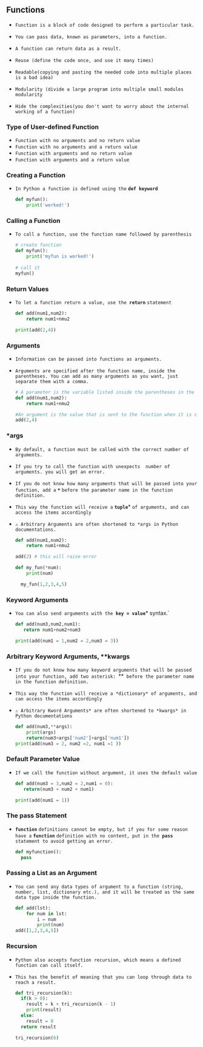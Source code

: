 ## Functions

- `Function is a block of code designed to perform a particular task.`

- `You can pass data, known as parameters, into a function.`

- `A function can return data as a result.`

- `Reuse (define the code once, and use it many times)`

- `Readable(copying and pasting the needed code into multiple places is a bad idea)`

- `Modularity (divide a large program into multiple small modules modularity`

- `Hide the complexities(you don't want to worry about the internal working of a function)`

  





### Type of User-defined Function

- `Function with no arguments and no return value`
- `Function with no arguments and a return value`
- `Function with arguments and no return value`
- `Function with arguments and a return value`







### Creating a Function

- `In Python a function is defined using the` **`def keyword`**

  ```python
  def myfun():
      print('worked!') 
  ```

  





### Calling a Function

- `To call a function, use the function name followed by parenthesis`

  ```python
  # create function
  def myfun():
      print('myfun is worked!')
      
  # call it
  myfun()
  ```

  







### Return Values

- `To let a function return a value, use the `**`return`** `statement`

  ```python
  def add(num1,num2):
      return num1+nmu2
  
  print(add(2,4))
  ```

  







### Arguments

- `Information can be passed into functions as arguments.`

- `Arguments are specified after the function name, inside the parentheses. You can add as many arguments as you want, just separate them with a comma.`

  ```python
  # A parameter is the variable listed inside the parentheses in the function definition.
  def add(num1,num2):
      return num1+nmu2
  
  #An argument is the value that is sent to the function when it is called.
  add(2,4)
  ```

  







###  *args

- `By default, a function must be called with the correct number of arguments. `

- `If you try to call the function with unexpects  number of arguments. you will get an error.`

- `If you do not know how many arguments that will be passed into your function, add a` **`*`**  `before the parameter name in the function definition.`

- `This way the function will receive a` **`tuple`*** `of arguments, and can access the items accordingly`

- `⚠️ Arbitrary Arguments are often shortened to *args in Python documentations.`

  ```python
  def add(num1,num2):
      return num1+nmu2
  
  add(2) # this will raise error
  
  def my_fun(*num):
      print(num)
  
    my_fun(1,2,3,4,5)
  ```







### Keyword Arguments

- `You can also send arguments with the `**`key = value`*** syntax.`

  ```python
  def add(num3,num2,num1):
     return num1+num2+num3
  
  print(add(num1 = 1,num2 = 2,num3 = 3))
  ```







### Arbitrary Keyword Arguments, **kwargs

- `If you do not know how many keyword arguments that will be passed into your function, add two asterisk: `**` before the parameter name in the function definition.`

- `This way the function will receive a *dictionary* of arguments, and can access the items accordingly`

- `⚠️ Arbitrary Kword Arguments* are often shortened to *kwargs* in Python documentations`

  ```python
  def add(num3,**args):
      print(args)
      return(num3+args['num2']+args['num1'])
  print(add(num3 = 2, num2 =2, num1 =1 ))
  ```

  







### Default Parameter Value

- `If we call the function without argument, it uses the default value`

  ```python
  def add(num3 = 3,num2 = 2,num1 = 0):
     return(num3 + num2 + num1)
  
  print(add(num1 = 1))
  ```

  







### The pass Statement

- **`function`** `definitions cannot be empty, but if you for some reason have a` **`function`** `definition with no content, put in the `**`pass`** `statement to avoid getting an error.`

  ```python
  def myfunction():
    pass
  ```

  









### Passing a List as an Argument

- `You can send any data types of argument to a function (string, number, list, dictionary etc.), and it will be treated as the same data type inside the function.`

  ```python
  def add(lst):
      for num in lst:
          i = num
          print(num)  
  add([1,2,3,4,5])        
  ```

  





### Recursion

- `Python also accepts function recursion, which means a defined function can call itself.`

- `This has the benefit of meaning that you can loop through data to reach a result.`

  ```python
  def tri_recursion(k):
    if(k > 0):
      result = k + tri_recursion(k - 1)
      print(result)
    else:
      result = 0
    return result
  
  tri_recursion(6)
  ```

  
